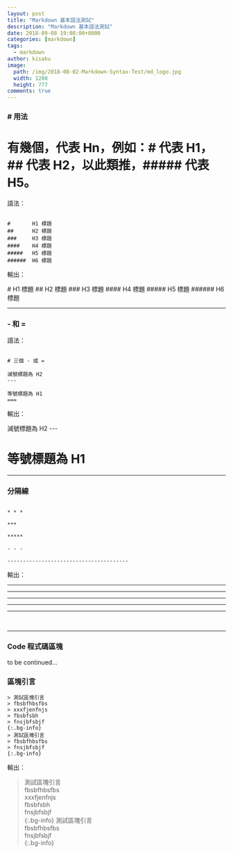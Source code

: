 ```yaml
---
layout: post
title: "Markdown 基本語法測試"
description: "Markdown 基本語法測試"
date: 2018-09-08 19:08:00+0800
categories: [markdown]
tags:
  - markdown
author: kisaku
image:
  path: /img/2018-08-02-Markdown-Syntax-Test/md_logo.jpg
  width: 1280
  height: 777
comments: true
---
```


###  # 用法

  # 有幾個，代表 Hn，例如：# 代表 H1，## 代表 H2，以此類推，##### 代表 H5。


語法：

```vim

#       H1 標題 
##      H2 標題 
###     H3 標題 
####    H4 標題 
#####   H5 標題 
######  H6 標題 

```
輸出：

<div markdown="1"  class="d-block bg-output"> 
#       H1 標題 
##      H2 標題 
###     H3 標題 
####    H4 標題 
#####   H5 標題 
######  H6 標題 
</div>

***

###  - 和 = 

語法：

```vim

# 三個 - 或 = 

減號標題為 H2
---

等號標題為 H1
===

```

輸出：

<div markdown="1"  class="d-block bg-output"> 
減號標題為 H2
---

等號標題為 H1
===
</div>

***

### 分隔線

```vim

* * *

***

*****

- - -

---------------------------------------

```

輸出：

<div markdown="1"  class="d-block bg-output"> 

* * *

***

*****

- - -

---------------------------------------

</div> 

<br/>

***

### Code 程式碼區塊
to be continued...

### 區塊引言
```vim
> 測試區塊引言  
> fbsbfhbsfbs   
> xxxfjenfnjs  
> fbsbfsbh   
> fnsjbfsbjf   
{:.bg-info}
> 測試區塊引言  
> fbsbfhbsfbs  
> fnsjbfsbjf  
{:.bg-info}
```
輸出：
> 測試區塊引言  
> fbsbfhbsfbs   
> xxxfjenfnjs  
> fbsbfsbh   
> fnsjbfsbjf   
{:.bg-info}
> 測試區塊引言  
> fbsbfhbsfbs  
> fnsjbfsbjf  
{:.bg-info}




